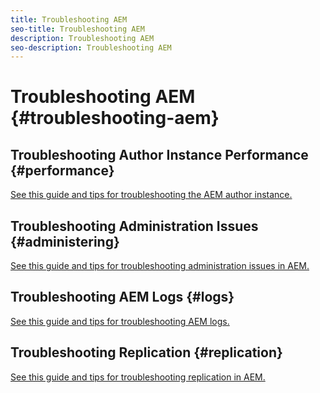 ```yaml
---
title: Troubleshooting AEM
seo-title: Troubleshooting AEM
description: Troubleshooting AEM
seo-description: Troubleshooting AEM
---
```


# Troubleshooting AEM {#troubleshooting-aem}

## Troubleshooting Author Instance Performance {#performance}

[See this guide and tips for troubleshooting the AEM author instance.](/help/sites-authoring/troubleshooting.md)

## Troubleshooting Administration Issues {#administering}

[See this guide and tips for troubleshooting administration issues in AEM.](/help/sites-administering/troubleshoot.md)

## Troubleshooting AEM Logs {#logs}

[See this guide and tips for troubleshooting AEM logs.](/help/sites-administering/troubleshooting.md)

## Troubleshooting Replication {#replication}

[See this guide and tips for troubleshooting replication in AEM.](/help/sites-deploying/troubleshoot-rep.md)
